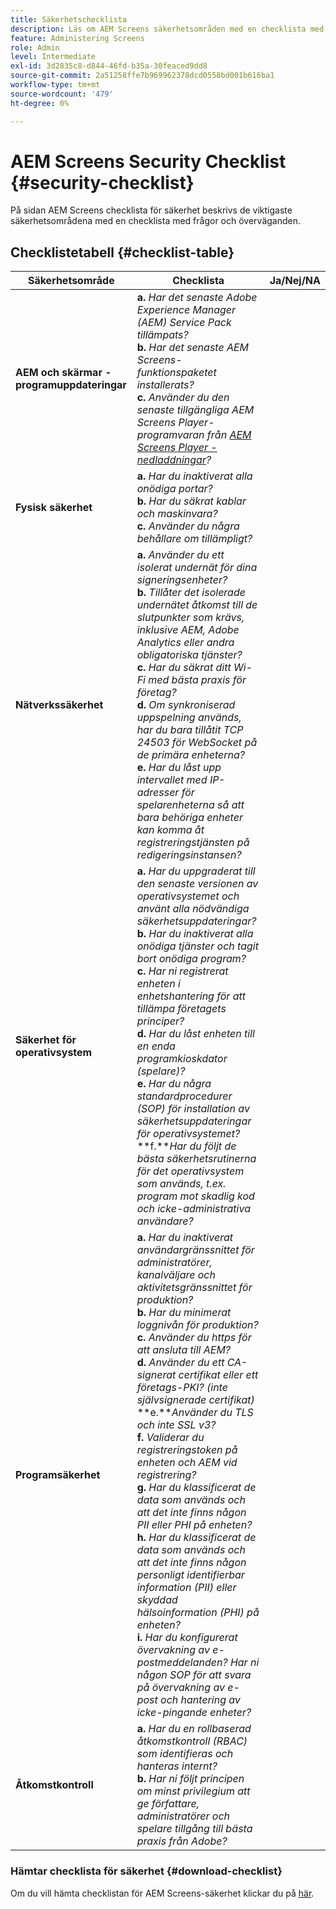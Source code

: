```yaml
---
title: Säkerhetschecklista
description: Läs om AEM Screens säkerhetsområden med en checklista med frågor och överväganden.
feature: Administering Screens
role: Admin
level: Intermediate
exl-id: 3d2835c8-d844-46fd-b35a-30feaced9dd8
source-git-commit: 2a51258ffe7b969962378dcd0558bd001b616ba1
workflow-type: tm+mt
source-wordcount: '479'
ht-degree: 0%

---
```


# AEM Screens Security Checklist {#security-checklist}

På sidan AEM Screens checklista för säkerhet beskrivs de viktigaste säkerhetsområdena med en checklista med frågor och överväganden.

## Checklistetabell {#checklist-table}

| **Säkerhetsområde** | **Checklista** | **Ja/Nej/NA** |
|---|---|---|
| **AEM och skärmar - programuppdateringar** | **a.** *Har det senaste Adobe Experience Manager (AEM) Service Pack tillämpats?* <br>**b.** *Har det senaste AEM Screens-funktionspaketet installerats?* <br>**c.** *Använder du den senaste tillgängliga AEM Screens Player-programvaran från [AEM Screens Player - nedladdningar](https://download.macromedia.com/screens/)?* |
| **Fysisk säkerhet** | **a.** *Har du inaktiverat alla onödiga portar?* <br>**b.** *Har du säkrat kablar och maskinvara?* <br>**c.** *Använder du några behållare om tillämpligt?* |
| **Nätverkssäkerhet** | **a.** *Använder du ett isolerat undernät för dina signeringsenheter?* <br>**b.** *Tillåter det isolerade undernätet åtkomst till de slutpunkter som krävs, inklusive AEM, Adobe Analytics eller andra obligatoriska tjänster?* <br>**c.** *Har du säkrat ditt Wi-Fi med bästa praxis för företag?* <br>**d.** *Om synkroniserad uppspelning används, har du bara tillåtit TCP 24503 för WebSocket på de primära enheterna?* <br>**e.** *Har du låst upp intervallet med IP-adresser för spelarenheterna så att bara behöriga enheter kan komma åt registreringstjänsten på redigeringsinstansen?* |
| **Säkerhet för operativsystem** | **a.** *Har du uppgraderat till den senaste versionen av operativsystemet och använt alla nödvändiga säkerhetsuppdateringar?* <br>**b.** *Har du inaktiverat alla onödiga tjänster och tagit bort onödiga program?* <br>**c.** *Har ni registrerat enheten i enhetshantering för att tillämpa företagets principer?* <br>**d.** *Har du låst enheten till en enda programkioskdator (spelare)?* <br>**e.** *Har du några standardprocedurer (SOP) för installation av säkerhetsuppdateringar för operativsystemet?*<br>**f.***Har du följt de bästa säkerhetsrutinerna för det operativsystem som används, t.ex. program mot skadlig kod och icke-administrativa användare?* |
| **Programsäkerhet** | **a.** *Har du inaktiverat användargränssnittet för administratörer, kanalväljare och aktivitetsgränssnittet för produktion?* <br>**b.** *Har du minimerat loggnivån för produktion?* <br>**c.** *Använder du https för att ansluta till AEM?* <br>**d.** *Använder du ett CA-signerat certifikat eller ett företags-PKI? (inte självsignerade certifikat)*<br>**e.***Använder du TLS och inte SSL v3?*<br>**f.** *Validerar du registreringstoken på enheten och AEM vid registrering?*<br> **g.** *Har du klassificerat de data som används och att det inte finns någon PII eller PHI på enheten?*<br> **h.** *Har du klassificerat de data som används och att det inte finns någon personligt identifierbar information (PII) eller skyddad hälsoinformation (PHI) på enheten?*<br> **i.** *Har du konfigurerat övervakning av e-postmeddelanden? Har ni någon SOP för att svara på övervakning av e-post och hantering av icke-pingande enheter?* |
| **Åtkomstkontroll** | **a.** *Har du en rollbaserad åtkomstkontroll (RBAC) som identifieras och hanteras internt?* <br>**b.** *Har ni följt principen om minst privilegium att ge författare, administratörer och spelare tillgång till bästa praxis från Adobe?* |

### Hämtar checklista för säkerhet {#download-checklist}

Om du vill hämta checklistan för AEM Screens-säkerhet klickar du på [här](/help/user-guide/assets/AEMScreens-SecurityChecklist.pdf).

